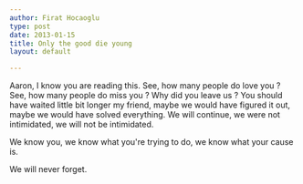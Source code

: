 ```yaml
---
author: Firat Hocaoglu
type: post
date: 2013-01-15
title: Only the good die young
layout: default

---
```


Aaron, I know you are reading this. See, how many people do love you ? See, how many people do miss you ? Why did you leave us ? You should have waited little bit longer my friend, maybe we would have figured it out, maybe we would have solved everything. We will continue, we were not intimidated, we will not be intimidated.

We know you, we know what you're trying to do, we know what your cause is. 

We will never forget.